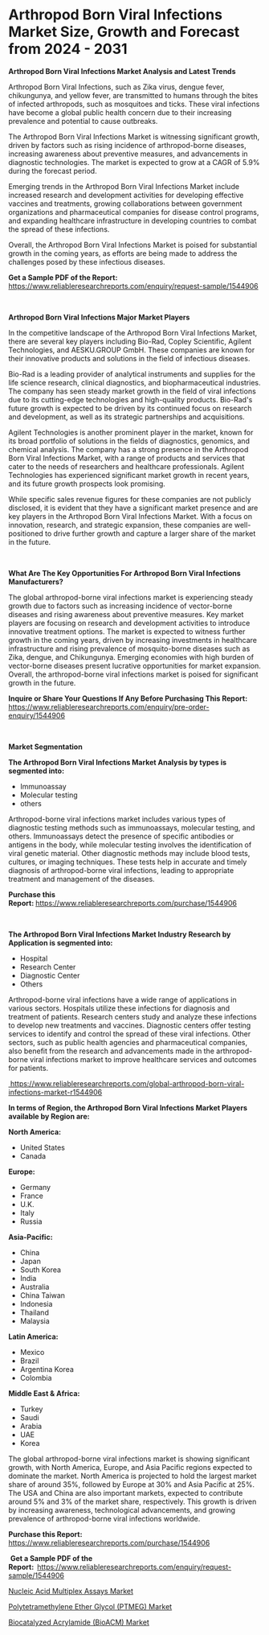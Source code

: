 <p><h1>Arthropod Born Viral Infections Market Size, Growth and Forecast from 2024 - 2031</h1></p><p><strong>Arthropod Born Viral Infections Market Analysis and Latest Trends</strong></p>
<p><p>Arthropod Born Viral Infections, such as Zika virus, dengue fever, chikungunya, and yellow fever, are transmitted to humans through the bites of infected arthropods, such as mosquitoes and ticks. These viral infections have become a global public health concern due to their increasing prevalence and potential to cause outbreaks.</p><p>The Arthropod Born Viral Infections Market is witnessing significant growth, driven by factors such as rising incidence of arthropod-borne diseases, increasing awareness about preventive measures, and advancements in diagnostic technologies. The market is expected to grow at a CAGR of 5.9% during the forecast period.</p><p>Emerging trends in the Arthropod Born Viral Infections Market include increased research and development activities for developing effective vaccines and treatments, growing collaborations between government organizations and pharmaceutical companies for disease control programs, and expanding healthcare infrastructure in developing countries to combat the spread of these infections.</p><p>Overall, the Arthropod Born Viral Infections Market is poised for substantial growth in the coming years, as efforts are being made to address the challenges posed by these infectious diseases.</p></p>
<p><strong>Get a Sample PDF of the Report:&nbsp;</strong> <a href="https://www.reliableresearchreports.com/enquiry/request-sample/1544906">https://www.reliableresearchreports.com/enquiry/request-sample/1544906</a></p>
<p>&nbsp;</p>
<p><strong>Arthropod Born Viral Infections Major Market Players</strong></p>
<p><p>In the competitive landscape of the Arthropod Born Viral Infections Market, there are several key players including Bio-Rad, Copley Scientific, Agilent Technologies, and AESKU.GROUP GmbH. These companies are known for their innovative products and solutions in the field of infectious diseases.</p><p>Bio-Rad is a leading provider of analytical instruments and supplies for the life science research, clinical diagnostics, and biopharmaceutical industries. The company has seen steady market growth in the field of viral infections due to its cutting-edge technologies and high-quality products. Bio-Rad's future growth is expected to be driven by its continued focus on research and development, as well as its strategic partnerships and acquisitions.</p><p>Agilent Technologies is another prominent player in the market, known for its broad portfolio of solutions in the fields of diagnostics, genomics, and chemical analysis. The company has a strong presence in the Arthropod Born Viral Infections Market, with a range of products and services that cater to the needs of researchers and healthcare professionals. Agilent Technologies has experienced significant market growth in recent years, and its future growth prospects look promising.</p><p>While specific sales revenue figures for these companies are not publicly disclosed, it is evident that they have a significant market presence and are key players in the Arthropod Born Viral Infections Market. With a focus on innovation, research, and strategic expansion, these companies are well-positioned to drive further growth and capture a larger share of the market in the future.</p></p>
<p>&nbsp;</p>
<p><strong>What Are The Key Opportunities For Arthropod Born Viral Infections Manufacturers?</strong></p>
<p><p>The global arthropod-borne viral infections market is experiencing steady growth due to factors such as increasing incidence of vector-borne diseases and rising awareness about preventive measures. Key market players are focusing on research and development activities to introduce innovative treatment options. The market is expected to witness further growth in the coming years, driven by increasing investments in healthcare infrastructure and rising prevalence of mosquito-borne diseases such as Zika, dengue, and Chikungunya. Emerging economies with high burden of vector-borne diseases present lucrative opportunities for market expansion. Overall, the arthropod-borne viral infections market is poised for significant growth in the future.</p></p>
<p><strong>Inquire or Share Your Questions If Any Before Purchasing This Report:</strong> <a href="https://www.reliableresearchreports.com/enquiry/pre-order-enquiry/1544906">https://www.reliableresearchreports.com/enquiry/pre-order-enquiry/1544906</a></p>
<p>&nbsp;</p>
<p><strong>Market Segmentation</strong></p>
<p><strong>The Arthropod Born Viral Infections Market Analysis by types is segmented into:</strong></p>
<p><ul><li>Immunoassay</li><li>Molecular testing</li><li>others</li></ul></p>
<p><p>Arthropod-borne viral infections market includes various types of diagnostic testing methods such as immunoassays, molecular testing, and others. Immunoassays detect the presence of specific antibodies or antigens in the body, while molecular testing involves the identification of viral genetic material. Other diagnostic methods may include blood tests, cultures, or imaging techniques. These tests help in accurate and timely diagnosis of arthropod-borne viral infections, leading to appropriate treatment and management of the diseases.</p></p>
<p><strong>Purchase this Report:&nbsp;</strong><a href="https://www.reliableresearchreports.com/purchase/1544906">https://www.reliableresearchreports.com/purchase/1544906</a></p>
<p>&nbsp;</p>
<p><strong>The Arthropod Born Viral Infections Market Industry Research by Application is segmented into:</strong></p>
<p><ul><li>Hospital</li><li>Research Center</li><li>Diagnostic Center</li><li>Others</li></ul></p>
<p><p>Arthropod-borne viral infections have a wide range of applications in various sectors. Hospitals utilize these infections for diagnosis and treatment of patients. Research centers study and analyze these infections to develop new treatments and vaccines. Diagnostic centers offer testing services to identify and control the spread of these viral infections. Other sectors, such as public health agencies and pharmaceutical companies, also benefit from the research and advancements made in the arthropod-borne viral infections market to improve healthcare services and outcomes for patients.</p></p>
<p><a href="https://www.reliableresearchreports.com/global-arthropod-born-viral-infections-market-r1544906">&nbsp;https://www.reliableresearchreports.com/global-arthropod-born-viral-infections-market-r1544906</a></p>
<p><strong>In terms of Region, the Arthropod Born Viral Infections Market Players available by Region are:</strong></p>
<p>
    <p> <strong> North America: </strong>
        <ul>
            <li>United States</li>
            <li>Canada</li>
        </ul>
        </p> 
    <p> <strong> Europe: </strong>
        <ul>
            <li>Germany</li>
            <li>France</li>
            <li>U.K.</li>
            <li>Italy</li>
            <li>Russia</li>
        </ul>
        </p> 
    <p> <strong> Asia-Pacific: </strong>
        <ul>
            <li>China</li>
            <li>Japan</li>
            <li>South Korea</li>
            <li>India</li>
            <li>Australia</li>
            <li>China Taiwan</li>
            <li>Indonesia</li>
            <li>Thailand</li>
            <li>Malaysia</li>
        </ul>
        </p> 
    <p> <strong> Latin America: </strong>
        <ul>
            <li>Mexico</li>
            <li>Brazil</li>
            <li>Argentina Korea</li>
            <li>Colombia</li>
        </ul>
        </p> 
    <p> <strong> Middle East & Africa: </strong>
        <ul>
            <li>Turkey</li>
            <li>Saudi</li>
            <li>Arabia</li>
            <li>UAE</li>
            <li>Korea</li>
        </ul>
    </p>
    </p>
<p><p>The global arthropod-borne viral infections market is showing significant growth, with North America, Europe, and Asia Pacific regions expected to dominate the market. North America is projected to hold the largest market share of around 35%, followed by Europe at 30% and Asia Pacific at 25%. The USA and China are also important markets, expected to contribute around 5% and 3% of the market share, respectively. This growth is driven by increasing awareness, technological advancements, and growing prevalence of arthropod-borne viral infections worldwide.</p></p>
<p><strong>Purchase this Report: </strong><a href="https://www.reliableresearchreports.com/purchase/1544906">https://www.reliableresearchreports.com/purchase/1544906</a></p>
<p>&nbsp;<strong>Get a Sample PDF of the Report:&nbsp;&nbsp;</strong><a href="https://www.reliableresearchreports.com/enquiry/request-sample/1544906">https://www.reliableresearchreports.com/enquiry/request-sample/1544906</a></p>
<p><strong></strong></p>
<p><p><a href="https://github.com/maudAbbott7/Market-Research-Report-List-1/blob/main/nucleic-acid-multiplex-assays-market.md">Nucleic Acid Multiplex Assays Market</a></p><p><a href="https://issuu.com/reportprime-2/docs/polytetramethylene-ether-glycol-ptmeg-market-size-">Polytetramethylene Ether Glycol (PTMEG) Market</a></p><p><a href="https://issuu.com/reportprime-2/docs/biocatalyzed-acrylamide-bioacm-market-size-2030.pp">Biocatalyzed Acrylamide (BioACM) Market</a></p></p>